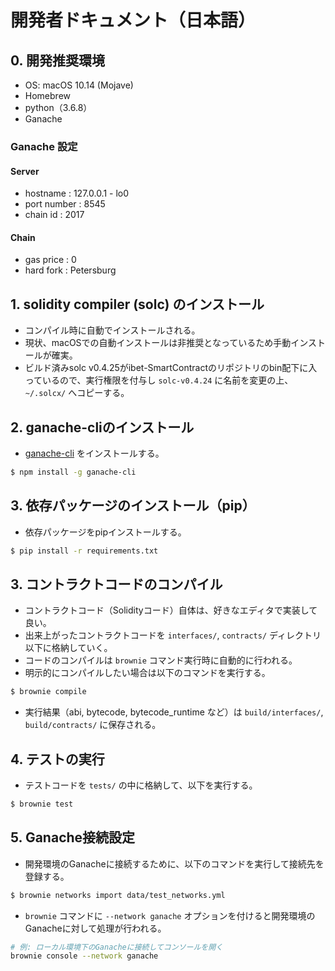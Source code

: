 # 開発者ドキュメント（日本語）

## 0. 開発推奨環境
* OS: macOS 10.14 (Mojave)
* Homebrew
* python（3.6.8）
* Ganache

### Ganache 設定
#### Server
* hostname : 127.0.0.1 - lo0
* port number : 8545
* chain id : 2017

#### Chain
* gas price : 0
* hard fork : Petersburg

## 1. solidity compiler (solc) のインストール
* コンパイル時に自動でインストールされる。
* 現状、macOSでの自動インストールは非推奨となっているため手動インストールが確実。
* ビルド済みsolc v0.4.25がibet-SmartContractのリポジトリのbin配下に入っているので、実行権限を付与し `solc-v0.4.24` に名前を変更の上、 `~/.solcx/` へコピーする。

## 2. ganache-cliのインストール
* [ganache-cli](https://github.com/trufflesuite/ganache-cli) をインストールする。

```bash
$ npm install -g ganache-cli
```

## 3. 依存パッケージのインストール（pip）
* 依存パッケージをpipインストールする。

```bash
$ pip install -r requirements.txt
```

## 3. コントラクトコードのコンパイル
* コントラクトコード（Solidityコード）自体は、好きなエディタで実装して良い。
* 出来上がったコントラクトコードを `interfaces/`, `contracts/` ディレクトリ以下に格納していく。
* コードのコンパイルは `brownie` コマンド実行時に自動的に行われる。
* 明示的にコンパイルしたい場合は以下のコマンドを実行する。

```bash
$ brownie compile
```

* 実行結果（abi, bytecode, bytecode_runtime など）は `build/interfaces/`, `build/contracts/` に保存される。

## 4. テストの実行
* テストコードを `tests/` の中に格納して、以下を実行する。

```bash
$ brownie test
```


## 5. Ganache接続設定
* 開発環境のGanacheに接続するために、以下のコマンドを実行して接続先を登録する。

```bash
$ brownie networks import data/test_networks.yml
```

*  `brownie` コマンドに `--network ganache` オプションを付けると開発環境のGanacheに対して処理が行われる。

```bash
# 例: ローカル環境下のGanacheに接続してコンソールを開く
brownie console --network ganache
```

